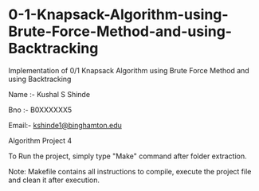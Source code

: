 # 0-1-Knapsack-Algorithm-using-Brute-Force-Method-and-using-Backtracking
Implementation of 0/1 Knapsack Algorithm using Brute Force Method and using Backtracking

Name :- Kushal S Shinde

Bno :- B0XXXXXX5

Email:- kshinde1@binghamton.edu

Algorithm Project 4

To Run the project, simply type "Make" command after folder extraction.

Note: Makefile contains all instructions to compile, execute the project file and clean it after execution.
